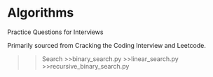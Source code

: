 # Algorithms
Practice Questions for Interviews

Primarily sourced from Cracking the Coding Interview and Leetcode.

>> Search
    >>binary_search.py
    >>linear_search.py
    >>recursive_binary_search.py